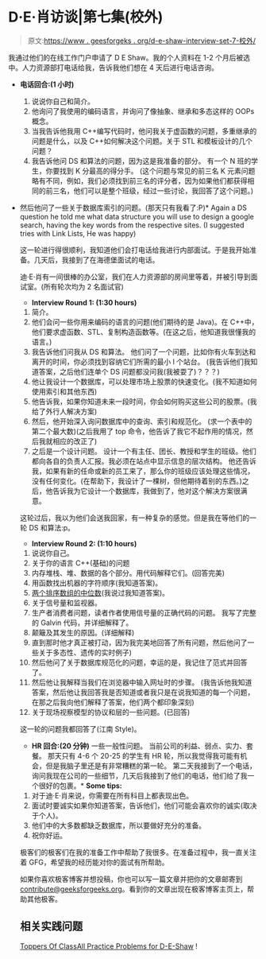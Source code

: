 # D·E·肖访谈|第七集(校外)

> 原文:[https://www . geesforgeks . org/d-e-shaw-interview-set-7-校外/](https://www.geeksforgeeks.org/d-e-shaw-interview-set-7-off-campus/)

我通过他们的在线工作门户申请了 D E Shaw。我的个人资料在 1-2 个月后被选中。人力资源部打电话给我，告诉我他们想在 4 天后进行电话咨询。

*   **电话回合:(1 小时)**
    1.  说说你自己和简介。
    2.  他询问了我使用的编码语言，并询问了像抽象、继承和多态这样的 OOPs 概念。
    3.  当我告诉他我用 C++编写代码时，他问我关于虚函数的问题，多重继承的问题是什么，以及 C++如何解决这个问题。关于 STL 和模板设计的几个问题？
    4.  我告诉他问 DS 和算法的问题，因为这是我准备的部分。
        有一个 N 班的学生，你要找到 K 分最高的得分手。
        (这个问题与常见的前三名 K 元素问题略有不同，例如，我们必须找到前三名的评分者，因为如果他们都获得相同的前三名，他们可以是整个班级，经过一些讨论，我回答了这个问题。)

*   然后他问了一些关于数据库索引的问题。(那天只有我看了:P)*   Again a DS question he told me what data structure you will use to design a google search, having the key words from the respective sites. (I suggested tries with Link Lists, He was happy)

    这一轮进行得很顺利，我知道他们会打电话给我进行内部面试。于是我开始准备。几天后，我接到了在海德堡面试的电话。

    迪·E·肖有一间很棒的办公室，我们在人力资源部的房间里等着，并被引导到面试室。(所有轮次均为 2 名面试官)

    *   **Interview Round 1: (1:30 hours)**
    1.  简介。
    2.  他们会问一些你用来编码的语言的问题(他们期待的是 Java)。在 C++中，他们要求虚函数、STL、复制构造函数等。(在这之后，他知道我很懂我的语言。)
    3.  我告诉他们问我从 DS 和算法。
        他们问了一个问题，比如你有火车到达和离开的时间，你必须找到容纳它们所需的最小 l 个站台。
        (我告诉他们我知道答案，之后他们连单个 DS 问题都没问我(我被耍了)？？？)
    4.  他让我设计一个数据库，可以处理市场上股票的快速变化。(我不知道如何使用索引和其他东西)
    5.  他告诉我，如果你知道未来一段时间，你会如何购买这些公司的股票。(我给了外行人解决方案)
    6.  然后，他开始深入询问数据库中的查询、索引和规范化。
        (求一个表中的第二个最大数)(之后我用了 top 命令，他告诉了我它不起作用的情况，然后我就相应的改正了)
    7.  之后是一个设计问题。
        设计一个有主任、团长、教授和学生的班级。他们都向各自的负责人汇报。我必须在站点中显示信息的层次结构。
        他还告诉我，如果有新的任命或新的员工来了，那么你的班级应该处理这些情况，没有任何变化。(在帮助下，我设计了一棵树，但他期待着别的东西。)之后，他告诉我为它设计一个数据库，我做到了，他对这个解决方案很满意。

    这轮过后，我以为他们会送我回家，有一种复杂的感觉。但是我在等他们的一轮 DS 和算法:p。

    *   **Interview Round 2: (1:10 hours)**
    1.  说说你自己。
    2.  关于你的语言 C++(基础)的问题
    3.  内存堆栈、堆、数据的各个部分。用代码解释它们。(回答完美)
    4.  用函数找出机器的字符顺序(我知道答案)。
    5.  [两个排序数组的中位数](https://practice.geeksforgeeks.org/problems/median-of-two-sorted-arrays/0)(我说过我知道答案)。
    6.  关于信号量和监视器。
    7.  生产者消费者问题，读者作者使用信号量的正确代码的问题。
        我写了完整的 Galvin 代码，并详细解释了。
    8.  颠簸及其发生的原因。(详细解释)
    9.  直到那时他才真正被打动，因为我完美地回答了所有问题，然后他问了一些关于多态性、遗传的实时例子)
    10.  然后他问了关于数据库规范化的问题，幸运的是，我记住了范式并回答了。
    11.  然后他让我解释当我们在浏览器中输入网址时的步骤。
        (我告诉他我知道答案，然后他让我回答我是否知道或者我只是在说我知道的每一个问题，在那之后我向他们解释了答案，他们两个都印象深刻)
    12.  关于现场视察模型的协议和层的一些问题。(已回答)

    这一轮的问题我都回答了(江南 Style)。

    *   **HR 回合:(20 分钟)**
    一些一般性问题。
    当前公司的利益、弱点、实力、套餐。
    那天只有 4-6 个 20-25 的学生有 HR 轮，所以我觉得我可能有机会，但是我脑子里还是有非常糟糕的第一轮。
    第二天我接到了一个电话，询问我现在公司的一些细节，几天后我接到了他们的电话，他们给了我一个很好的包裹。*   **Some tips:**
    1.  对于迪·E·肖来说，你需要在所有科目上都表现出色。
    2.  面试时要诚实如果你知道答案，告诉他们，他们可能会喜欢你的诚实(取决于个人)。
    3.  他们中的大多数都缺乏数据库，所以要做好充分的准备。
    4.  祝你好运。

    极客们的极客们在我的准备工作中帮助了我很多。在准备过程中，我一直关注着 GFG，希望我的经历能对你的面试有所帮助。

    如果你喜欢极客博客并想投稿，你也可以写一篇文章并把你的文章邮寄到 contribute@geeksforgeeks.org。看到你的文章出现在极客博客主页上，帮助其他极客。

    ## 相关实践问题

    [Toppers Of Class](https://practice.geeksforgeeks.org/problems/toppers-of-class/0)[All Practice Problems for D-E-Shaw](https://practice.geeksforgeeks.org/company/D-E-Shaw/) !